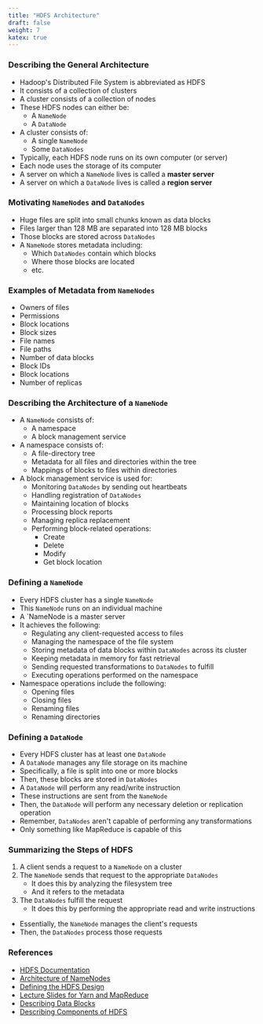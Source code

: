 ```yaml
---
title: "HDFS Architecture"
draft: false
weight: 7
katex: true
---
```


### Describing the General Architecture
- Hadoop's Distributed File System is abbreviated as HDFS
- It consists of a collection of clusters
- A cluster consists of a collection of nodes
- These HDFS nodes can either be:
	- A `NameNode`
	- A `DataNode`
- A cluster consists of:
	- A single `NameNode`
	- Some `DataNodes`
- Typically, each HDFS node runs on its own computer (or server)
- Each node uses the storage of its computer
- A server on which a `NameNode` lives is called a **master server**
- A server on which a `DataNode` lives is called a **region server**

### Motivating `NameNodes` and `DataNodes`
- Huge files are split into small chunks known as data blocks
- Files larger than $128$ MB are separated into $128$ MB blocks
- Those blocks are stored across `DataNodes`
- A `NameNode` stores metadata including:
	- Which `DataNodes` contain which blocks
	- Where those blocks are located
	- etc.

### Examples of Metadata from `NameNodes`
- Owners of files
- Permissions
- Block locations
- Block sizes
- File names
- File paths
- Number of data blocks
- Block IDs
- Block locations
- Number of replicas

### Describing the Architecture of a `NameNode`
- A `NameNode` consists of:
	- A namespace
	- A block management service
- A namespace consists of:
	- A file-directory tree
	- Metadata for all files and directories within the tree
	- Mappings of blocks to files within directories
- A block management service is used for:
	- Monitoring `DataNodes` by sending out heartbeats
	- Handling registration of `DataNodes`
	- Maintaining location of blocks
	- Processing block reports
	- Managing replica replacement
	- Performing block-related operations:
		- Create
		- Delete
		- Modify
		- Get block location

### Defining a `NameNode`
- Every HDFS cluster has a single `NameNode`
- This `NameNode` runs on an individual machine
- A `NameNode is a master server
- It achieves the following:
	- Regulating any client-requested access to files
	- Managing the namespace of the file system
	- Storing metadata of data blocks within `DataNodes` across its cluster
	- Keeping metadata in memory for fast retrieval
	- Sending requested transformations to `DataNodes` to fulfill
	- Executing operations performed on the namespace
- Namespace operations include the following:
	- Opening files
	- Closing files
	- Renaming files
	- Renaming directories

### Defining a `DataNode`
- Every HDFS cluster has at least one `DataNode`
- A `DataNode` manages any file storage on its machine
- Specifically, a file is split into one or more blocks
- Then, these blocks are stored in `DataNodes`
- A `DataNode` will perform any read/write instruction
- These instructions are sent from the `NameNode`
- Then, the `DataNode` will perform any necessary deletion or replication operation
- Remember, `DataNodes` aren't capable of performing any transformations
- Only something like MapReduce is capable of this

### Summarizing the Steps of HDFS
1. A client sends a request to a `NameNode` on a cluster
2. The `NameNode` sends that request to the appropriate `DataNodes`
	- It does this by analyzing the filesystem tree
	- And it refers to the metadata
3. The `DataNodes` fulfill the request
	- It does this by performing the appropriate read and write instructions
- Essentially, the `NameNode` manages the client's requests
- Then, the `DataNodes` process those requests

### References
- [HDFS Documentation](https://hadoop.apache.org/docs/r1.2.1/hdfs_design.html)
- [Architecture of NameNodes](https://hadoop.apache.org/docs/r2.7.2/hadoop-project-dist/hadoop-hdfs/Federation.html)
- [Defining the HDFS Design](https://hadoop.apache.org/docs/r1.2.1/hdfs_design.html)
- [Lecture Slides for Yarn and MapReduce](https://www.slideshare.net/cloudera/introduction-to-yarn-and-mapreduce-2)
- [Describing Data Blocks](https://data-flair.training/blogs/data-block/)
- [Describing Components of HDFS](https://stackoverflow.com/a/23924959/12777044)
